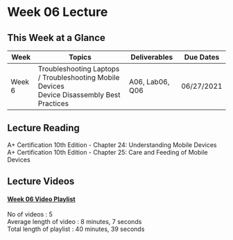 # Week 06 Lecture

## This Week at a Glance

| Week | Topics |  Deliverables | Due Dates |
| --- | --- | --- | --- |
| Week 6 | Troubleshooting Laptops / Troubleshooting Mobile Devices <br> Device Disassembly Best Practices | A06, Lab06, Q06 | 06/27/2021| 

## Lecture Reading

A+ Certification 10th Edition - Chapter 24: Understanding Mobile Devices <br>
A+ Certification 10th Edition - Chapter 25: Care and Feeding of Mobile Devices


## Lecture Videos

#### [Week 06 Video Playlist](https://youtube.com/playlist?list=PLnytdG37GBZo_4QNIS2VT74tPELioR3af) <br>
No of videos : 5 <br>
Average length of video : 8 minutes, 7 seconds<br>
Total length of playlist : 40 minutes, 39 seconds<br>

<!-- **[Week 06 Lecture Review](https://uri.techsmithrelay.com/J78Q)** - 17 minutes, 08 seconds


## Lecture Slides

**[Lecture Review Slides](week06-lecture-notes.pdf)** -->


